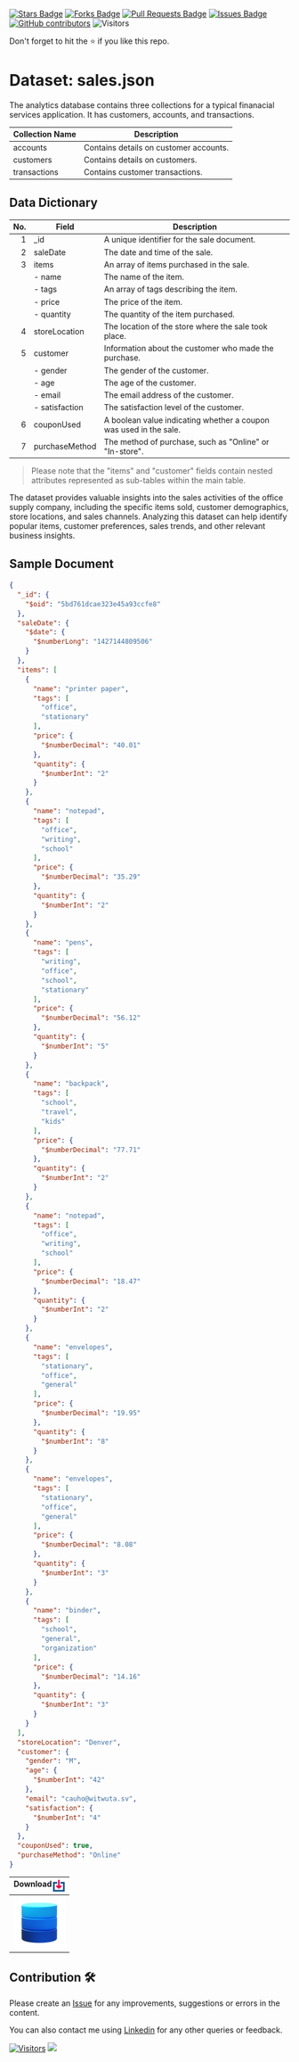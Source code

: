 <a href="https://github.com/drshahizan/dataset/stargazers"><img src="https://img.shields.io/github/stars/drshahizan/dataset" alt="Stars Badge"/></a>
<a href="https://github.com/drshahizan/dataset/network/members"><img src="https://img.shields.io/github/forks/drshahizan/dataset" alt="Forks Badge"/></a>
<a href="https://github.com/drshahizan/dataset/pulls"><img src="https://img.shields.io/github/issues-pr/drshahizan/dataset" alt="Pull Requests Badge"/></a>
<a href="https://github.com/drshahizan/dataset/issues"><img src="https://img.shields.io/github/issues/drshahizan/dataset" alt="Issues Badge"/></a>
<a href="https://github.com/drshahizan/dataset/graphs/contributors"><img alt="GitHub contributors" src="https://img.shields.io/github/contributors/drshahizan/dataset?color=2b9348"></a>
![Visitors](https://api.visitorbadge.io/api/visitors?path=https%3A%2F%2Fgithub.com%2Fdrshahizan%2Fdataset&labelColor=%23d9e3f0&countColor=%23697689&style=flat)

Don't forget to hit the :star: if you like this repo.


# Dataset: sales.json

The analytics database contains three collections for a typical finanacial services application. It has customers, accounts, and transactions. 

| Collection Name | Description                                |
|-----------------|--------------------------------------------|
| accounts        | Contains details on customer accounts.     |
| customers       | Contains details on customers.             |
| transactions    | Contains customer transactions.            |

## Data Dictionary

| No. | Field           | Description                                                                                    |
|-----:|-----------------|------------------------------------------------------------------------------------------------|
| 1   | _id             | A unique identifier for the sale document.                                                    |
| 2   | saleDate        | The date and time of the sale.                                                                 |
| 3   | items           | An array of items purchased in the sale.                                                       |
|     | - name          | The name of the item.                                                                         |
|     | - tags          | An array of tags describing the item.                                                          |
|     | - price         | The price of the item.                                                                        |
|     | - quantity      | The quantity of the item purchased.                                                            |
| 4   | storeLocation   | The location of the store where the sale took place.                                           |
| 5   | customer        | Information about the customer who made the purchase.                                          |
|     | - gender        | The gender of the customer.                                                                   |
|     | - age           | The age of the customer.                                                                      |
|     | - email         | The email address of the customer.                                                             |
|     | - satisfaction  | The satisfaction level of the customer.                                                        |
| 6   | couponUsed      | A boolean value indicating whether a coupon was used in the sale.                              |
| 7   | purchaseMethod  | The method of purchase, such as "Online" or "In-store".                                        |

>Please note that the "items" and "customer" fields contain nested attributes represented as sub-tables within the main table.

The dataset provides valuable insights into the sales activities of the office supply company, including the specific items sold, customer demographics, store locations, and sales channels. Analyzing this dataset can help identify popular items, customer preferences, sales trends, and other relevant business insights.

## Sample Document

```json
{
  "_id": {
    "$oid": "5bd761dcae323e45a93ccfe8"
  },
  "saleDate": {
    "$date": {
      "$numberLong": "1427144809506"
    }
  },
  "items": [
    {
      "name": "printer paper",
      "tags": [
        "office",
        "stationary"
      ],
      "price": {
        "$numberDecimal": "40.01"
      },
      "quantity": {
        "$numberInt": "2"
      }
    },
    {
      "name": "notepad",
      "tags": [
        "office",
        "writing",
        "school"
      ],
      "price": {
        "$numberDecimal": "35.29"
      },
      "quantity": {
        "$numberInt": "2"
      }
    },
    {
      "name": "pens",
      "tags": [
        "writing",
        "office",
        "school",
        "stationary"
      ],
      "price": {
        "$numberDecimal": "56.12"
      },
      "quantity": {
        "$numberInt": "5"
      }
    },
    {
      "name": "backpack",
      "tags": [
        "school",
        "travel",
        "kids"
      ],
      "price": {
        "$numberDecimal": "77.71"
      },
      "quantity": {
        "$numberInt": "2"
      }
    },
    {
      "name": "notepad",
      "tags": [
        "office",
        "writing",
        "school"
      ],
      "price": {
        "$numberDecimal": "18.47"
      },
      "quantity": {
        "$numberInt": "2"
      }
    },
    {
      "name": "envelopes",
      "tags": [
        "stationary",
        "office",
        "general"
      ],
      "price": {
        "$numberDecimal": "19.95"
      },
      "quantity": {
        "$numberInt": "8"
      }
    },
    {
      "name": "envelopes",
      "tags": [
        "stationary",
        "office",
        "general"
      ],
      "price": {
        "$numberDecimal": "8.08"
      },
      "quantity": {
        "$numberInt": "3"
      }
    },
    {
      "name": "binder",
      "tags": [
        "school",
        "general",
        "organization"
      ],
      "price": {
        "$numberDecimal": "14.16"
      },
      "quantity": {
        "$numberInt": "3"
      }
    }
  ],
  "storeLocation": "Denver",
  "customer": {
    "gender": "M",
    "age": {
      "$numberInt": "42"
    },
    "email": "cauho@witwuta.sv",
    "satisfaction": {
      "$numberInt": "4"
    }
  },
  "couponUsed": true,
  "purchaseMethod": "Online"
}
```

| <img alt="activity status" align="right" height="24" src="../../images/download.png" /> Download |
|:---:|
|  <a href="sales.json" ><img src="../../images/dataset.png"></a> |


## Contribution 🛠️
Please create an [Issue](https://github.com/drshahizan/Python_EDA/issues) for any improvements, suggestions or errors in the content.

You can also contact me using [Linkedin](https://www.linkedin.com/in/drshahizan/) for any other queries or feedback.

[![Visitors](https://api.visitorbadge.io/api/visitors?path=https%3A%2F%2Fgithub.com%2Fdrshahizan&labelColor=%23697689&countColor=%23555555&style=plastic)](https://visitorbadge.io/status?path=https%3A%2F%2Fgithub.com%2Fdrshahizan)
![](https://hit.yhype.me/github/profile?user_id=81284918)


